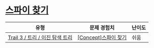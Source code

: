 # [스파이 찾기](https://en.codetree.ai/trails/complete/curated-cards/intro-find-spy)

|유형|문제 경험치|난이도|
|---|---|---|
|[Trail 3 / 트리 / 이진 탐색 트리](https://www.codetree.ai/trail-info/novice-high/)|[[Concept]스파이 찾기](https://www.codetree.ai/trails/complete/curated-cards/intro-find-spy/)|쉬움|

